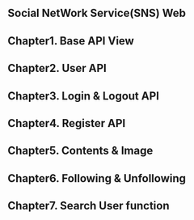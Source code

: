 ## Social NetWork Service(SNS) Web
## Chapter1. Base API View
## Chapter2. User API
## Chapter3. Login & Logout API
## Chapter4. Register API
## Chapter5. Contents & Image
## Chapter6. Following & Unfollowing
## Chapter7. Search User function
